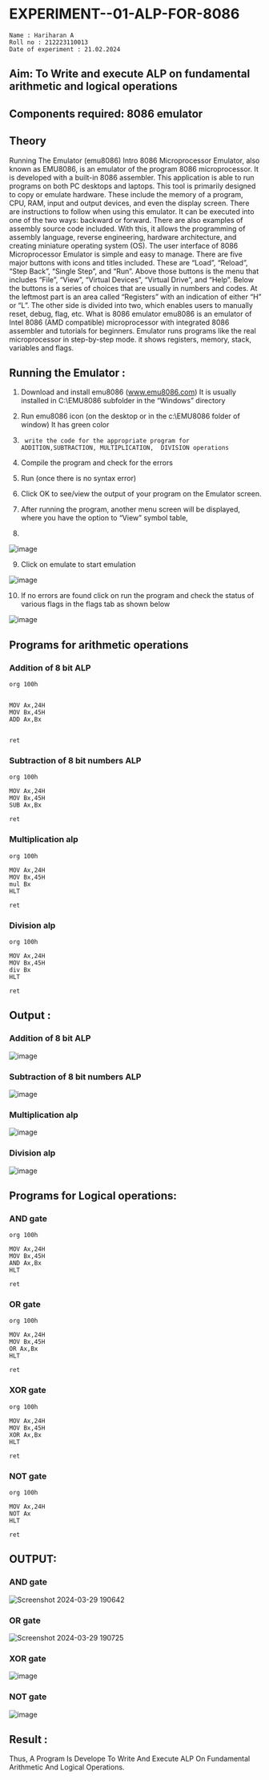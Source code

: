 # EXPERIMENT--01-ALP-FOR-8086
```
Name : Hariharan A
Roll no : 212223110013
Date of experiment : 21.02.2024
```


## Aim: To Write and execute ALP on fundamental arithmetic and logical operations

## Components required: 8086  emulator 


## Theory 
Running The Emulator (emu8086) Intro 8086 Microprocessor Emulator, also known as EMU8086, is an emulator of the program 8086 microprocessor. It is developed with a built-in 8086 assembler. This application is able to run programs on both PC desktops and laptops. This tool is primarily designed to copy or emulate hardware. These include the memory of a program, CPU, RAM, input and output devices, and even the display screen. There are instructions to follow when using this emulator. It can be executed into one of the two ways: backward or forward. There are also examples of assembly source code included. With this, it allows the programming of assembly language, reverse engineering, hardware architecture, and creating miniature operating system (OS). The user interface of 8086 Microprocessor Emulator is simple and easy to manage. There are five major buttons with icons and titles included. These are “Load”, “Reload”, “Step Back”, “Single Step”, and “Run”. Above those buttons is the menu that includes “File”, “View”, “Virtual Devices”, “Virtual Drive”, and “Help”. Below the buttons is a series of choices that are usually in numbers and codes. At the leftmost part is an area called “Registers” with an indication of either “H” or “L”. The other side is divided into two, which enables users to manually reset, debug, flag, etc. What is 8086 emulator emu8086 is an emulator of Intel 8086 (AMD compatible) microprocessor with integrated 8086 assembler and tutorials for beginners. Emulator runs programs like the real microprocessor in step-by-step mode. it shows registers, memory, stack, variables and flags.


 ## Running the Emulator :
1.	Download and install emu8086 (www.emu8086.com) It is usually installed in C:\EMU8086 subfolder in the “Windows” directory
2.	  Run  emu8086 icon (on the desktop or in the c:\EMU8086 folder of window) It has green color 
 
 
3.		write the code for the appropriate program for ADDITION,SUBTRACTION, MULTIPLICATION,  DIVISION operations 

4.	 Compile the program and check for the errors 
5.	Run (once there is no syntax error) 

6.	Click OK to see/view the output of your program on the Emulator screen. 


7.	After running the program, another menu screen will be displayed, where you have the option to “View” symbol table,

8.	 

![image](https://user-images.githubusercontent.com/36288975/189273263-d65baae9-4b8f-4723-afb3-c0ffa4052b04.png)

9.	Click on emulate to start emulation 


![image](https://user-images.githubusercontent.com/36288975/189273273-9bb36ec1-e2e8-4892-8d35-37707332bfdc.png)


10.	If no errors are found click on run the program and check the status of various flags in the flags tab as shown below 






![image](https://user-images.githubusercontent.com/36288975/189273277-113a2a33-4a40-4ff8-95a5-ecd3a1f504fe.png)







## Programs for arithmetic  operations

### Addition  of 8 bit ALP 
```
org 100h


MOV Ax,24H
MOV Bx,45H
ADD Ax,Bx


ret
```

### Subtraction   of 8 bit numbers  ALP 
```
org 100h

MOV Ax,24H
MOV Bx,45H
SUB Ax,Bx

ret
```

### Multiplication alp 
```
org 100h

MOV Ax,24H
MOV Bx,45H
mul Bx
HLT

ret
```

### Division alp 
```
org 100h

MOV Ax,24H
MOV Bx,45H
div Bx
HLT

ret
```

## Output :

### Addition  of 8 bit ALP 
![image](https://github.com/Raji1009/EXPERIMENT--01-ALP-FOR-8086/assets/89059861/df0b443c-3358-4f73-a79e-06c82e876e59)


### Subtraction   of 8 bit numbers  ALP 
![image](https://github.com/Raji1009/EXPERIMENT--01-ALP-FOR-8086/assets/89059861/56e53da5-dc55-453d-8ef2-7c0b6e9b708f)


### Multiplication alp 
![image](https://github.com/Raji1009/EXPERIMENT--01-ALP-FOR-8086/assets/89059861/6fa61681-f75f-459a-997a-58863a2d6c92)


### Division alp
![image](https://github.com/Raji1009/EXPERIMENT--01-ALP-FOR-8086/assets/89059861/f1a9f266-25ba-4cd8-b6c2-959189fb37b6)

## Programs for Logical  operations:

### AND gate 
```
org 100h

MOV Ax,24H
MOV Bx,45H
AND Ax,Bx
HLT

ret
```

### OR gate
```
org 100h
                                   
MOV Ax,24H
MOV Bx,45H
OR Ax,Bx
HLT
     
ret
```

### XOR gate
```
org 100h

MOV Ax,24H
MOV Bx,45H
XOR Ax,Bx
HLT

ret
```

### NOT gate
```
org 100h

MOV Ax,24H
NOT Ax
HLT

ret
```


## OUTPUT:
### AND gate 
![Screenshot 2024-03-29 190642](https://github.com/Raji1009/EXPERIMENT--01-ALP-FOR-8086/assets/89059861/ac8e2d89-6f3a-4243-bf33-895b2788ed51)

### OR gate
![Screenshot 2024-03-29 190725](https://github.com/Raji1009/EXPERIMENT--01-ALP-FOR-8086/assets/89059861/2b5dc5ff-de02-473d-b0bc-ee9ba223a635)

### XOR gate
![image](https://github.com/Raji1009/EXPERIMENT--01-ALP-FOR-8086/assets/89059861/69775505-b9ee-40c0-9d59-217c2d098202)

### NOT gate
![image](https://github.com/Raji1009/EXPERIMENT--01-ALP-FOR-8086/assets/89059861/27718bc7-ffe9-4eeb-a3ea-680a6244a177)


## Result :
 Thus, A Program Is Develope To Write And Execute ALP On Fundamental Arithmetic And Logical Operations.
